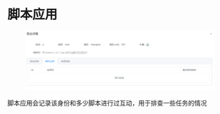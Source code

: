 # 脚本应用

<figure><img src="../../../../.gitbook/assets/image (11).png" alt=""><figcaption></figcaption></figure>

脚本应用会记录该身份和多少脚本进行过互动，用于排查一些任务的情况
